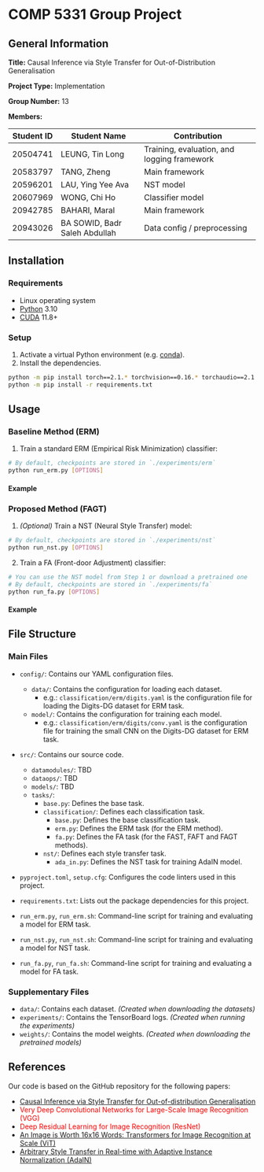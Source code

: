 # COMP 5331 Group Project

## General Information

**Title:** Causal Inference via Style Transfer for Out-of-Distribution Generalisation

**Project Type:** Implementation

**Group Number:** 13

**Members:**

| Student ID | Student Name | Contribution |
| ---------- | ------------ | ------------ |
| 20504741 | LEUNG, Tin Long | Training, evaluation, and logging framework |
| 20583797 | TANG, Zheng | Main framework |
| 20596201 | LAU, Ying Yee Ava | NST model |
| 20607969 | WONG, Chi Ho | Classifier model |
| 20942785 | BAHARI, Maral | Main framework |
| 20943026 | BA SOWID, Badr Saleh Abdullah | Data config / preprocessing |

## Installation

### Requirements

- Linux operating system
- [Python](https://www.python.org/) 3.10
- [CUDA](https://developer.nvidia.com/cuda-toolkit-archive) 11.8+

### Setup

1. Activate a virtual Python environment (e.g. [conda](https://docs.conda.io/en/latest/)).
2. Install the dependencies.
```sh
python -m pip install torch==2.1.* torchvision==0.16.* torchaudio==2.1.* --index-url https://download.pytorch.org/whl/cu118
python -m pip install -r requirements.txt
```

## Usage

### Baseline Method (ERM)

1. Train a standard ERM (Empirical Risk Minimization) classifier:
```sh
# By default, checkpoints are stored in `./experiments/erm`
python run_erm.py [OPTIONS]
```

#### Example

### Proposed Method (FAGT)

1. *(Optional)* Train a NST (Neural Style Transfer) model:
```sh
# By default, checkpoints are stored in `./experiments/nst`
python run_nst.py [OPTIONS]
```

2. Train a FA (Front-door Adjustment) classifier:
```sh
# You can use the NST model from Step 1 or download a pretrained one
# By default, checkpoints are stored in `./experiments/fa`
python run_fa.py [OPTIONS]
```

#### Example

## File Structure

### Main Files

- `config/`: Contains our YAML configuration files.
    - `data/`: Contains the configuration for loading each dataset.
        - e.g.: `classification/erm/digits.yaml` is the configuration file for loading the Digits-DG dataset for ERM task.
    - `model/`: Contains the configuration for training each model.
        - e.g.: `classification/erm/digits/conv.yaml` is the configuration file for training the small CNN on the Digits-DG dataset for ERM task.
- `src/`: Contains our source code.
    - `datamodules/`: TBD
    - `dataops/`: TBD
    - `models/`: TBD
    - `tasks/`:
        - `base.py`: Defines the base task.
        - `classification/`: Defines each classification task.
            - `base.py`: Defines the base classification task.
            - `erm.py`: Defines the ERM task (for the ERM method).
            - `fa.py`: Defines the FA task (for the FAST, FAFT and FAGT methods).
        - `nst/`: Defines each style transfer task.
            - `ada_in.py`: Defines the NST task for training AdaIN model.

- `pyproject.toml`, `setup.cfg`: Configures the code linters used in this project.
- `requirements.txt`: Lists out the package dependencies for this project.
- `run_erm.py`, `run_erm.sh`: Command-line script for training and evaluating a model for ERM task.
- `run_nst.py`, `run_nst.sh`: Command-line script for training and evaluating a model for NST task.
- `run_fa.py`, `run_fa.sh`: Command-line script for training and evaluating a model for FA task.

### Supplementary Files

- `data/`: Contains each dataset. *(Created when downloading the datasets)*
- `experiments/`: Contains the TensorBoard logs. *(Created when running the experiments)*
- `weights/`: Contains the model weights. *(Created when downloading the pretrained models)*

## References

Our code is based on the GitHub repository for the following papers:
- [Causal Inference via Style Transfer for Out-of-distribution Generalisation](https://github.com/nktoan/Causal-Inference-via-Style-Transfer-for-OOD-Generalisation)
- <span style="color: red;">Very Deep Convolutional Networks for Large-Scale Image Recognition (VGG)</span>
- <span style="color: red;">Deep Residual Learning for Image Recognition (ResNet)</span>
- [An Image is Worth 16x16 Words: Transformers for Image Recognition at Scale (ViT)](https://github.com/google-research/vision_transformer)
- [Arbitrary Style Transfer in Real-time with Adaptive Instance Normalization (AdaIN)](https://github.com/MAlberts99/PyTorch-AdaIN-StyleTransfer)
